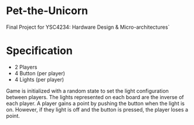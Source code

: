 # Pet-the-Unicorn
Final Project for YSC4234: Hardware Design &amp; Micro-architectures`

# Specification
- 2 Players
- 4 Button (per player)
- 4 Lights (per player)

Game is initialized with a random state to set the light configuration
between players. The lights represented on each board are the inverse
of each player. A player gains a point by pushing the button when the
light is on. However, if they light is off and the button is pressed, the
player loses a point.
